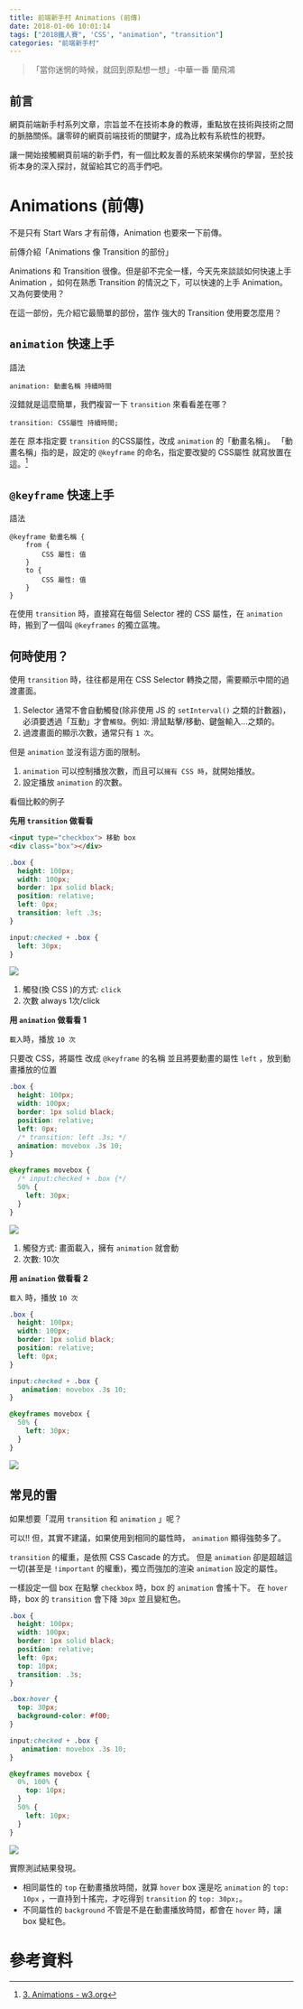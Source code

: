 ```yaml
---
title: 前端新手村 Animations (前傳)
date: 2018-01-06 10:01:14
tags: ["2018鐵人賽", 'CSS', "animation", "transition"]
categories: "前端新手村"
---
```

> 「當你迷惘的時候，就回到原點想一想」-中華一番 蘭飛鴻

## 前言

網頁前端新手村系列文章，宗旨並不在技術本身的教導，重點放在技術與技術之間的脈胳關係。讓零碎的網頁前端技術的關鍵字，成為比較有系統性的視野。

讓一開始接觸網頁前端的新手們，有一個比較友善的系統來架構你的學習，至於技術本身的深入探討，就留給其它的高手們吧。

# Animations (前傳)

不是只有 Start Wars 才有前傳，Animation 也要來一下前傳。

前傳介紹「Animations 像 Transition 的部份」

Animations 和 Transition 很像。但是卻不完全一樣，今天先來談談如何快速上手 Animation ，如何在熟悉 Transition 的情況之下，可以快速的上手 Animation。又為何要使用？

在這一部份，先介紹它最簡單的部份，當作 強大的 Transition 使用要怎麼用？

## `animation` 快速上手

語法

```
animation: 動畫名稱 持續時間
```

沒錯就是這麼簡單，我們複習一下 `transition` 來看看差在哪？

```
transition: CSS屬性 持續時間;
```

差在 原本指定要 `transition` 的CSS屬性，改成 `animation` 的「動畫名稱」。
「動畫名稱」指的是，設定的 `@keyframe` 的命名，指定要改變的 CSS屬性 就寫放置在這。[^1]

## `@keyframe` 快速上手

語法
```
@keyframe 動畫名稱 {
    from {
        CSS 屬性: 值
    }
    to {
        CSS 屬性: 值
    }
}
```

在使用 `transition` 時，直接寫在每個 Selector 裡的 CSS 屬性，在 `animation` 時，搬到了一個叫 `@keyframes` 的獨立區塊。


## 何時使用？

使用 `transition` 時，往往都是用在 CSS Selector 轉換之間，需要顯示中間的過渡畫面。

1. Selector 通常不會自動觸發(除非使用 JS 的 `setInterval()` 之類的計數器)，必須要透過「互動」才會`觸發`。例如: 滑鼠點擊/移動、鍵盤輸入...之類的。
2. 過渡畫面的顯示次數，通常只有 `1 次`。

但是 `animation` 並沒有這方面的限制。

1. `animation` 可以控制播放次數，而且可以`擁有 CSS 時`，就開始播放。
2. 設定播放 `animation` 的次數。


看個比較的例子

**先用 `transition` 做看看**

```html
<input type="checkbox"> 移動 box
<div class="box"></div>
```

```CSS
.box {
  height: 100px;
  width: 100px;
  border: 1px solid black;
  position: relative;
  left: 0px;
  transition: left .3s;
}

input:checked + .box {
  left: 30px;
}
```

![](https://i.imgur.com/YaAwKZg.gif)


1. 觸發(換 CSS )的方式: `click`
2. 次數 always 1次/click


**用 `animation` 做看看 1**

`載入`時，播放 `10 次`

只要改 CSS，將屬性 改成 `@keyframe` 的名稱
並且將要動畫的屬性 `left` ，放到動畫播放的位置

```CSS
.box {
  height: 100px;
  width: 100px;
  border: 1px solid black;
  position: relative;
  left: 0px;
  /* transition: left .3s; */
  animation: movebox .3s 10;
}

@keyframes movebox {
  /* input:checked + .box {*/
  50% {
    left: 30px;
  }  
}
```

![](https://i.imgur.com/fAjrpjD.gif)

1. 觸發方式: 畫面載入，擁有 `animation` 就會動
2. 次數: 10次


**用 `animation` 做看看 2**

`載入` 時，播放 `10 次`

```CSS
.box {
  height: 100px;
  width: 100px;
  border: 1px solid black;
  position: relative;
  left: 0px;
}

input:checked + .box {
   animation: movebox .3s 10;
}

@keyframes movebox {
  50% {
    left: 30px;
  }  
}
```

![](https://i.imgur.com/9pNdzEL.gif)


## 常見的雷

如果想要「混用 `transition` 和 `animation` 」呢？

可以!! 但，其實不建議，如果使用到相同的屬性時， `animation` 顯得強勢多了。

`transition` 的權重，是依照 CSS Cascade 的方式。
但是 `animation` 卻是超越這一切(甚至是 `!important` 的權重)，獨立而強加的渲染 `animation` 設定的屬性。

一樣設定一個 box
在點擊 `checkbox` 時，box 的 `animation` 會搖十下。
在 `hover` 時，box 的 `transition` 會下降 `30px` 並且變紅色。


```CSS
.box {
  height: 100px;
  width: 100px;
  border: 1px solid black;
  position: relative;
  left: 0px;
  top: 10px;
  transition: .3s;
}

.box:hover {
  top: 30px;
  background-color: #f00;
}

input:checked + .box {
   animation: movebox .3s 10;
}

@keyframes movebox {
  0%, 100% {
    top: 10px;
  }
  50% {
    left: 10px;
  }
}
```

![](https://i.imgur.com/PYy7aF0.gif)


實際測試結果發現。

- 相同屬性的 `top` 在動畫播放時間，就算 `hover` box 還是吃 `animation` 的 `top: 10px` ，一直持到十搖完，才吃得到 `transition` 的 `top: 30px;`。
- 不同屬性的 `background` 不管是不是在動畫播放時間，都會在 `hover` 時，讓 box 變紅色。


# 參考資料

[^1]: [3. Animations - w3.org](https://www.w3.org/TR/CSS-animations-1/#animations)

